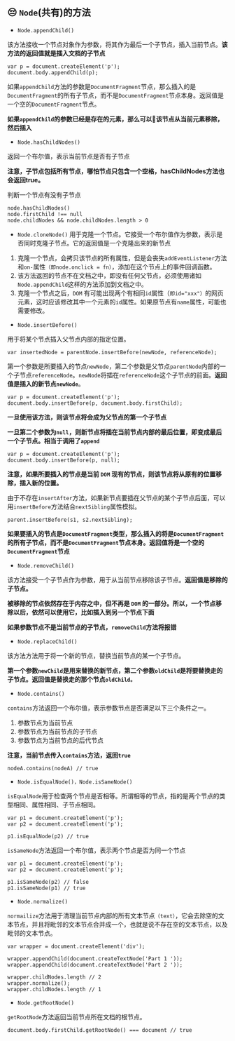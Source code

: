 ## 😔 ``Node``(共有)的方法
* ``Node.appendChild()``

该方法接收一个节点对象作为参数，将其作为最后一个子节点，插入当前节点。**该方法的返回值就是插入文档的子节点**
```
var p = document.createElement('p');
document.body.appendChild(p);
```
如果``appendChild``方法的参数是``DocumentFragment``节点，那么插入的是``DocumentFragment``的所有子节点，而不是``DocumentFragment``节点本身。返回值是一个空的``DocumentFragment``节点。

**如果``appendChild``的参数已经是存在的元素，那么可以该节点从当前元素移除，然后插入**
* ``Node.hasChildNodes()``

返回一个布尔值，表示当前节点是否有子节点

**注意，子节点包括所有节点，哪怕节点只包含一个空格，hasChildNodes方法也会返回true。**

判断一个节点有没有子节点
```
node.hasChildNodes()
node.firstChild !== null
node.childNodes && node.childNodes.length > 0
```
* ``Node.cloneNode()``
用于克隆一个节点。它接受一个布尔值作为参数，表示是否同时克隆子节点。它的返回值是一个克隆出来的新节点
1. 克隆一个节点，会拷贝该节点的所有属性，但是会丧失``addEventListener``方法和``on-``属性``（即node.onclick = fn）``，添加在这个节点上的事件回调函数。
2. 该方法返回的节点不在文档之中，即没有任何父节点，必须使用诸如``Node.appendChild``这样的方法添加到文档之中。
3. 克隆一个节点之后，``DOM`` 有可能出现两个有相同``id``属性（``即id="xxx"）``的网页元素，这时应该修改其中一个元素的``id``属性。如果原节点有``name``属性，可能也需要修改。
* ``Node.insertBefore()``

用于将某个节点插入父节点内部的指定位置。
```
var insertedNode = parentNode.insertBefore(newNode, referenceNode);
```
第一个参数是所要插入的节点``newNode``，第二个参数是父节点``parentNode``内部的一个子节点``referenceNode``。``newNode``将插在``referenceNode``这个子节点的前面。**返回值是插入的新节点``newNode``**。
```
var p = document.createElement('p');
document.body.insertBefore(p, document.body.firstChild);
```
**一旦使用该方法，则该节点将会成为父节点的第一个子节点**

**一旦第二个参数为``null``，则新节点将插在当前节点内部的最后位置，即变成最后一个子节点。相当于调用了``append``**
```
var p = document.createElement('p');
document.body.insertBefore(p, null);
```

**注意，如果所要插入的节点是当前 ``DOM`` 现有的节点，则该节点将从原有的位置移除，插入新的位置。**

由于不存在``insertAfter``方法，如果新节点要插在父节点的某个子节点后面，可以用``insertBefore``方法结合``nextSibling``属性模拟。
```
parent.insertBefore(s1, s2.nextSibling);
```

**如果要插入的节点是``DocumentFragment``类型，那么插入的将是``DocumentFragment``的所有子节点，而不是``DocumentFragment``节点本身。返回值将是一个空的``DocumentFragment``节点**
* ``Node.removeChild()``

该方法接受一个子节点作为参数，用于从当前节点移除该子节点。**返回值是移除的子节点。**

**被移除的节点依然存在于内存之中，但不再是 ``DOM`` 的一部分。所以，一个节点移除以后，依然可以使用它，比如插入到另一个节点下面**

**如果参数节点不是当前节点的子节点，``removeChild``方法将报错**
* ``Node.replaceChild()``

该方法方法用于将一个新的节点，替换当前节点的某一个子节点。

**第一个参数``newChild``是用来替换的新节点，第二个参数``oldChild``是将要替换走的子节点。返回值是替换走的那个节点``oldChild。``**
* ``Node.contains()``

``contains``方法返回一个布尔值，表示参数节点是否满足以下三个条件之一。
1. 参数节点为当前节点
2. 参数节点为当前节点的子节点
3. 参数节点为当前节点的后代节点

**注意，当前节点传入``contains``方法，返回``true``**
```
nodeA.contains(nodeA) // true
```
* ``Node.isEqualNode()，Node.isSameNode()``

``isEqualNode``用于检查两个节点是否相等。所谓相等的节点，指的是两个节点的类型相同、属性相同、子节点相同。
```
var p1 = document.createElement('p');
var p2 = document.createElement('p');

p1.isEqualNode(p2) // true
```
``isSameNode``方法返回一个布尔值，表示两个节点是否为同一个节点
```
var p1 = document.createElement('p');
var p2 = document.createElement('p');

p1.isSameNode(p2) // false
p1.isSameNode(p1) // true
```
* ``Node.normalize()``

``normailize``方法用于清理当前节点内部的所有文本节点``（text）``，它会去除空的文本节点，并且将毗邻的文本节点合并成一个，也就是说不存在空的文本节点，以及毗邻的文本节点。
```
var wrapper = document.createElement('div');

wrapper.appendChild(document.createTextNode('Part 1 '));
wrapper.appendChild(document.createTextNode('Part 2 '));

wrapper.childNodes.length // 2
wrapper.normalize();
wrapper.childNodes.length // 1
```
* ``Node.getRootNode()``

``getRootNode``方法返回当前节点所在文档的根节点。
```
document.body.firstChild.getRootNode() === document // true
```